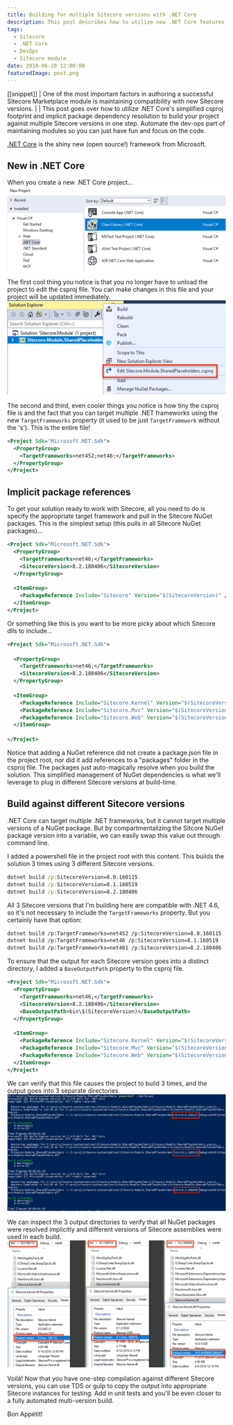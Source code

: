 ```yaml
---
title: Building for multiple Sitecore versions with .NET Core
description: This post describes how to utilize new .NET Core features to build a Sitecore project for multiple Sitecore versions in one step. 
tags:
  - Sitecore
  - .NET Core
  - DevOps
  - Sitecore module
date: 2018-06-20 12:00:00
featuredImage: post.png
---
```


[[snippet]]
| One of the most important factors in authoring a successful Sitecore Marketplace module is maintaining compatibility with new Sitecore versions.
| 
| This post goes over how to utilize .NET Core's simplified csproj footprint and implicit package dependency resolution to build your project against multiple Sitecore versions in one step. Automate the dev-ops part of maintaining modules so you can just have fun and focus on the code.

[.NET Core](https://github.com/dotnet/core) is the shiny new (open source!) framework from Microsoft. 

## New in .NET Core
When you create a new .NET Core project...
![](./new_project_dialog.png)

The first cool thing you notice is that you no longer have to unload the project to edit the csproj file. You can make changes in this file and your project will be updated immediately.
![](./edit_csproj.png)

The second and third, even cooler things you notice is how tiny the csproj file is and the fact that you can target multiple .NET frameworks using the new `TargetFrameworks` property (it used to be just `TargetFramework` without the 's'). This is the entire file!
```xml
<Project Sdk="Microsoft.NET.Sdk">
  <PropertyGroup>
    <TargetFrameworks>net452;net46;</TargetFrameworks>
  </PropertyGroup>
</Project>
```

## Implicit package references
To get your solution ready to work with Sitecore, all you need to do is specify the appropriate target framework and pull in the Sitecore NuGet packages. This is the simplest setup (this pulls in all Sitecore NuGet packages)...
```xml
<Project Sdk="Microsoft.NET.Sdk">
  <PropertyGroup>
    <TargetFrameworks>net46;</TargetFrameworks>
    <SitecoreVersion>8.2.180406</SitecoreVersion>
  </PropertyGroup>

  <ItemGroup>
    <PackageReference Include="Sitecore" Version="$(SitecoreVersion)" />
  </ItemGroup>
</Project>
```

Or something like this is you want to be more picky about which Sitecore dlls to include...
```xml
<Project Sdk="Microsoft.NET.Sdk">

  <PropertyGroup>
    <TargetFrameworks>net46;</TargetFrameworks>
    <SitecoreVersion>8.2.180406</SitecoreVersion>
  </PropertyGroup>

  <ItemGroup>
    <PackageReference Include="Sitecore.Kernel" Version="$(SitecoreVersion)" />
    <PackageReference Include="Sitecore.Mvc" Version="$(SitecoreVersion)" />
    <PackageReference Include="Sitecore.Web" Version="$(SitecoreVersion)" />
  </ItemGroup>

</Project>
```

Notice that adding a NuGet reference did not create a package.json file in the project root, nor did it add references to a "packages" folder in the csproj file. The packages just auto-magically resolve when you build the solution. This simplified management of NuGet dependencies is what we'll leverage to plug in different Sitecore versions at build-time.

## Build against different Sitecore versions
.NET Core can target multiple .NET frameworks, but it cannot target multiple versions of a NuGet package. But by compartmentalizing the Sitcore NuGet package version into a variable, we can easily swap this value out through command line.

I added a powershell file in the project root with this content. This builds the solution 3 times using 3 different Sitecore versions.
```bat
dotnet build /p:SitecoreVersion=8.0.160115
dotnet build /p:SitecoreVersion=8.1.160519
dotnet build /p:SitecoreVersion=8.2.180406
```

All 3 Sitecore versions that I'm building here are compatible with .NET 4.6, so it's not necessary to include the `TargetFrameworks` property. But you certainly have that option:
```xml
dotnet build /p:TargetFrameworks=net452 /p:SitecoreVersion=8.0.160115
dotnet build /p:TargetFrameworks=net46 /p:SitecoreVersion=8.1.160519
dotnet build /p:TargetFrameworks=net461 /p:SitecoreVersion=8.2.180406
```

To ensure that the output for each Sitecore version goes into a distinct directory, I added a `BaseOutputPath` property to the csproj file.
```xml
<Project Sdk="Microsoft.NET.Sdk">
  <PropertyGroup>
    <TargetFrameworks>net46;</TargetFrameworks>
    <SitecoreVersion>8.2.180406</SitecoreVersion>
    <BaseOutputPath>bin\$(SitecoreVersion)</BaseOutputPath>
  </PropertyGroup>

  <ItemGroup>
    <PackageReference Include="Sitecore.Kernel" Version="$(SitecoreVersion)" />
    <PackageReference Include="Sitecore.Mvc" Version="$(SitecoreVersion)" />
    <PackageReference Include="Sitecore.Web" Version="$(SitecoreVersion)" />
  </ItemGroup>
</Project>
```

We can verify that this file causes the project to build 3 times, and the output goes into 3 separate directories
![](./cmd_line_build.png)

We can inspect the 3 output directories to verify that all NuGet packages were resolved implicitly and different versions of Sitecore assemblies were used in each build.
![](./sitecore_kernel_versions.png)

Voilà! Now that you have one-step compilation against different Sitecore versions, you can use TDS or gulp to copy the output into appropriate Sitecore instances for testing. Add in unit tests and you'll be even closer to a fully automated multi-version build.

Bon Appétit!